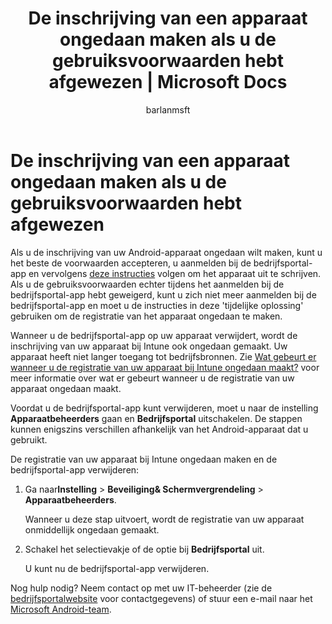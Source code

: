 ﻿---
title: De inschrijving van een apparaat ongedaan maken als u de gebruiksvoorwaarden hebt afgewezen | Microsoft Docs
description: 
keywords: 
author: barlanmsft
ms.author: barlan
manager: angrobe
ms.date: 03/13/2017
ms.topic: article
ms.prod: 
ms.service: microsoft-intune
ms.technology: 
ms.assetid: 4278f000-0258-4de5-93a1-195b48e5061e
searchScope: User help
ROBOTS: 
ms.reviewer: chrisbal
ms.suite: ems
ms.custom: intune-enduser
ms.openlocfilehash: b99ce8b30e25960e09e39b81f0f58aa09af2affa
ms.sourcegitcommit: 34cfebfc1d8b81032f4d41869d74dda559e677e2
ms.translationtype: HT
ms.contentlocale: nl-NL
ms.lasthandoff: 07/01/2017
---
# <a name="unenroll-your-device-if-you-declined-terms-of-use"></a>De inschrijving van een apparaat ongedaan maken als u de gebruiksvoorwaarden hebt afgewezen

Als u de inschrijving van uw Android-apparaat ongedaan wilt maken, kunt u het beste de voorwaarden accepteren, u aanmelden bij de bedrijfsportal-app en vervolgens [deze instructies](unenroll-your-device-from-intune-android.md) volgen om het apparaat uit te schrijven. Als u de gebruiksvoorwaarden echter tijdens het aanmelden bij de bedrijfsportal-app hebt geweigerd, kunt u zich niet meer aanmelden bij de bedrijfsportal-app en moet u de instructies in deze 'tijdelijke oplossing' gebruiken om de registratie van het apparaat ongedaan te maken.

Wanneer u de bedrijfsportal-app op uw apparaat verwijdert, wordt de inschrijving van uw apparaat bij Intune ook ongedaan gemaakt. Uw apparaat heeft niet langer toegang tot bedrijfsbronnen. Zie [Wat gebeurt er wanneer u de registratie van uw apparaat bij Intune ongedaan maakt?](what-happens-if-you-unenroll-your-device-from-intune-android.md) voor meer informatie over wat er gebeurt wanneer u de registratie van uw apparaat ongedaan maakt.

Voordat u de bedrijfsportal-app kunt verwijderen, moet u naar de instelling **Apparaatbeheerders** gaan en **Bedrijfsportal** uitschakelen. De stappen kunnen enigszins verschillen afhankelijk van het Android-apparaat dat u gebruikt.

De registratie van uw apparaat bij Intune ongedaan maken en de bedrijfsportal-app verwijderen:

1.  Ga naar**Instelling** &gt; **Beveiliging&amp; Schermvergrendeling** &gt; **Apparaatbeheerders**.

    Wanneer u deze stap uitvoert, wordt de registratie van uw apparaat onmiddellijk ongedaan gemaakt.

2.  Schakel het selectievakje of de optie bij **Bedrijfsportal** uit.

    U kunt nu de bedrijfsportal-app verwijderen.

Nog hulp nodig? Neem contact op met uw IT-beheerder (zie de [bedrijfsportalwebsite](http://portal.manage.microsoft.com) voor contactgegevens) of stuur een e-mail naar het <a href="mailto:wintunedroidfbk@microsoft.com?subject=I'm having unenrolling my Android device&body=Describe the issue you're experiencing here.">Microsoft Android-team</a>.
